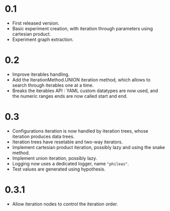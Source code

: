 # 0.1

- First released version.
- Basic experiment creation, with iteration through parameters using cartesian
  product.
- Experiment graph extraction.

# 0.2

- Improve iterables handling.
- Add the IterationMethod.UNION iteration method, which allows to search
  through iterables one at a time.
- Breaks the iterables API : YAML custom datatypes are now used, and the numeric
  ranges ends are now called start and end.

# 0.3

- Configurations iteration is now handled by iteration trees, whose iteration
  produces data trees.
- Iteration trees have resetable and two-way iterators.
- Implement cartesian product iteration, possibly lazy and using the snake
  method.
- Implement union iteration, possibly lazy.
- Logging now uses a dedicated logger, name `"phileas"`.
- Test values are generated using hypothesis.

# 0.3.1

 - Allow iteration nodes to control the iteration order.
